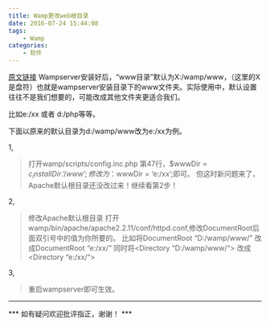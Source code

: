 ```yaml
---
title: Wamp更改web根目录
date: 2016-07-24 15:44:08
tags: 
    - Wamp
categories: 
    - 软件
---
```


[原文链接](http://blog.csdn.net/xia777xia/article/details/6282346)
Wampserver安装好后，“www目录”默认为X:/wamp/www，（这里的X是盘符）也就是wampserver安装目录下的www文件夹。实际使用中，默认设置往往不是我们想要的，可能改成其他文件夹更适合我们。

比如e:/xx 或者 d:/php等等。

下面以原来的默认目录为d:/wamp/www改为e:/xx为例。

<!--more-->

1,

> 打开wamp/scripts/config.inc.php
> 第47行，$wwwDir = $c_installDir.’/www’;
> 修改为：$wwwDir = ‘e:/xx’;即可。
> 但这时新问题来了，Apache默认根目录还没改过来！继续看第2步！

2,

> 修改Apache默认根目录
> 打开wamp/bin/apache/apache2.2.11/conf/httpd.conf,修改DocumentRoot后面双引号中的值为你所要的。
> 比如将DocumentRoot “D:/wamp/www/”
> 改成DocumentRoot “e:/xx/”
> 同时将<Directory “D:/wamp/www/“>
> 改成<Directory “e:/xx/“>

3,
> 重启wampserver即可生效。

---

*** 如有疑问欢迎批评指正，谢谢！ ***

